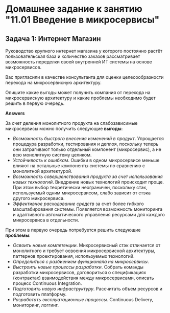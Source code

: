 # Домашнее задание к занятию "11.01 Введение в микросервисы"

## Задача 1: Интернет Магазин

Руководство крупного интернет магазина у которого постоянно растёт пользовательская база и количество заказов рассматривает возможность переделки своей внутренней ИТ системы на основе микросервисов. 

Вас пригласили в качестве консультанта для оценки целесообразности перехода на микросервисную архитектуру. 

Опишите какие выгоды может получить компания от перехода на микросервисную архитектуру и какие проблемы необходимо будет решить в первую очередь.

**Answers**

За счет деления монолитного продукта на слабозависимые микросервисы можно получить следующие __выгоды__:

- _Возможность быстрого внесения изменений в продукт_. Упрощается процедура разработки, тестирования и деплоя, поскольку теперь они затрагивают только отдельный компонент (микросервис), а не всю монолитную систему целиком. 
- _Устойчивость к ошибкам_. Ошибки в одном микросервисе меньше влияют на остальные компоненты системы по сравнению с монолитной архитектурой.
- _Возможность совершенствования продукта за счет использования новых технологий_. Внедрение новых технологий происходит проще. При этом выбор теоретически неограничен, поскольку стэк, используемый одним микросервисом, слабо зависит от стэка другого микросервиса.
- _Эффективное расходование средств_ за счет более гибкого масштабирования системы. Появляется возможность мониторинга и адаптивного автоматического управления ресурсами для каждого микросервиса в отдельности. 

При этом в первую очередь потребуется решить следующие __проблемы__:

- _Освоить новые компетенции_. Микросервисный стэк отличается от монолитного и требует освоения микросервисной архитектуры, паттернов проектирования, используемых технологий.
- _Определиться с разбиением функционала на микросервисы_.
- _Выстроить новые процессы разработки_. Собрать команды разработки микросервисов, договориться о спецификациях (контрактах) взаимодействия между микросервисами, описать процесс Continuous Integration.
- _Подготовить новую инфраструктуру_. Рассчитать объем ресурсов и подготовить платформу.
- _Разработать эксплуатационные процессы_. Continuous Delivery, мониторинг, логгинг.